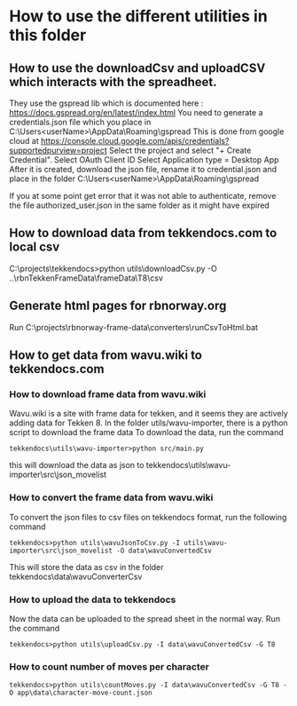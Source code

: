 # How to use the different utilities in this folder

## How to use the downloadCsv and uploadCSV which interacts with the spreadheet.

They use the gspread lib which is documented here : https://docs.gspread.org/en/latest/index.html
You need to generate a credentials.json file which you place in C:\Users\<userName>\AppData\Roaming\gspread
This is done from google cloud at https://console.cloud.google.com/apis/credentials?supportedpurview=project
Select the project and select "+ Create Credential".
Select OAuth Client ID
Select Application type = Desktop App
After it is created, download the json file, rename it to credential.json and place in the folder C:\Users\<userName>\AppData\Roaming\gspread

If you at some point get error that it was not able to authenticate, remove the file authorized_user.json in the same folder as it might have expired

## How to download data from tekkendocs.com to local csv

C:\projects\tekkendocs>python utils\downloadCsv.py -O ..\rbnTekkenFrameData\frameData\T8\csv

## Generate html pages for rbnorway.org

Run C:\projects\rbnorway-frame-data\converters\runCsvToHtml.bat

## How to get data from wavu.wiki to tekkendocs.com

### How to download frame data from wavu.wiki

Wavu.wiki is a site with frame data for tekken, and it seems they are actively adding data for Tekken 8.
In the folder utils/wavu-importer, there is a python script to download the frame data
To download the data, run the command

```
tekkendocs\utils\wavu-importer>python src/main.py
```

this will download the data as json to tekkendocs\utils\wavu-importer\src\json_movelist

### How to convert the frame data from wavu.wiki

To convert the json files to csv files on tekkendocs format, run the following command

```
tekkendocs>python utils\wavuJsonToCsv.py -I utils\wavu-importer\src\json_movelist -O data\wavuConvertedCsv
```

This will store the data as csv in the folder tekkendocs\data\wavuConverterCsv

### How to upload the data to tekkendocs

Now the data can be uploaded to the spread sheet in the normal way. Run the command

```
tekkendocs>python utils\uploadCsv.py -I data\wavuConvertedCsv -G T8
```

### How to count number of moves per character
```
tekkendocs>python utils\countMoves.py -I data\wavuConvertedCsv -G T8 -O app\data\character-move-count.json
```
